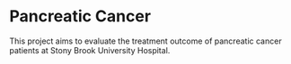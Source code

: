 # Pancreatic Cancer
This project aims to evaluate the treatment outcome of pancreatic cancer patients at Stony Brook University Hospital.